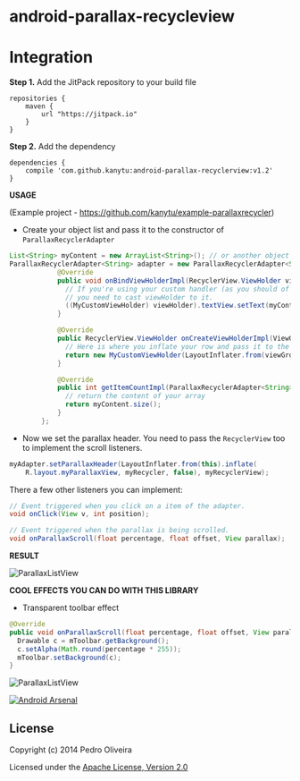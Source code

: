 android-parallax-recycleview
============================

**Integration**
====

**Step 1.** Add the JitPack repository to your build file

   	repositories {
   	    maven {
   	        url "https://jitpack.io"
   	    }
   	}
   	
**Step 2.** Add the dependency

    dependencies {
    	compile 'com.github.kanytu:android-parallax-recyclerview:v1.2'
    }




**USAGE**

(Example project - https://github.com/kanytu/example-parallaxrecycler)


 - Create your object list and pass it to the constructor of `ParallaxRecyclerAdapter`

```java
List<String> myContent = new ArrayList<String>(); // or another object list
ParallaxRecyclerAdapter<String> adapter = new ParallaxRecyclerAdapter<String>(content) {
            @Override
            public void onBindViewHolderImpl(RecyclerView.ViewHolder viewHolder, ParallaxRecyclerAdapter<String> adapter, int i) {
              // If you're using your custom handler (as you should of course) 
              // you need to cast viewHolder to it.
              ((MyCustomViewHolder) viewHolder).textView.setText(myContent.get(i)); // your bind holder routine.
            }

            @Override
            public RecyclerView.ViewHolder onCreateViewHolderImpl(ViewGroup viewGroup, final ParallaxRecyclerAdapter<String> adapter, int i) {
              // Here is where you inflate your row and pass it to the constructor of your ViewHolder
              return new MyCustomViewHolder(LayoutInflater.from(viewGroup.getContext()).inflate(R.layout.myRow, viewGroup, false));
            }

            @Override
            public int getItemCountImpl(ParallaxRecyclerAdapter<String> adapter) {
              // return the content of your array
              return myContent.size();
            }
        };
```

 - Now we set the parallax header. You need to pass the `RecyclerView` too to implement the scroll listeners.

```java
myAdapter.setParallaxHeader(LayoutInflater.from(this).inflate(
    R.layout.myParallaxView, myRecycler, false), myRecyclerView);
```

There a few other listeners you can implement:

```java
// Event triggered when you click on a item of the adapter.
void onClick(View v, int position); 

// Event triggered when the parallax is being scrolled.
void onParallaxScroll(float percentage, float offset, View parallax); 
```

**RESULT**

![ParallaxListView](https://raw.githubusercontent.com/kanytu/android-parallax-recycleview/master/screenshots/screenshot.gif)


**COOL EFFECTS YOU CAN DO WITH THIS LIBRARY**

 - Transparent toolbar effect

```java
@Override
public void onParallaxScroll(float percentage, float offset, View parallax) {
  Drawable c = mToolbar.getBackground();
  c.setAlpha(Math.round(percentage * 255));
  mToolbar.setBackground(c);
}
```

![ParallaxListView](https://raw.githubusercontent.com/kanytu/android-parallax-recycleview/master/screenshots/parallaxtoolbar.gif)


[![Android Arsenal](https://img.shields.io/badge/Android%20Arsenal-android--parallax--recyclerview-brightgreen.svg?style=flat)](https://android-arsenal.com/details/3/1095)


## License
Copyright (c) 2014 Pedro Oliveira

Licensed under the [Apache License, Version 2.0](http://www.apache.org/licenses/LICENSE-2.0.html)


